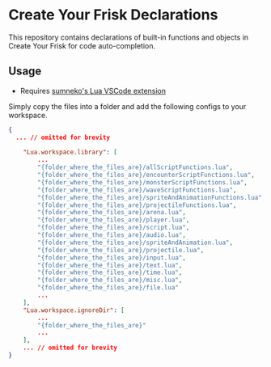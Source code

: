 # Create Your Frisk Declarations

This repository contains declarations of built-in functions and objects in Create Your Frisk for code auto-completion.

## Usage

- Requires [sumneko's Lua VSCode extension](https://marketplace.visualstudio.com/items?itemName=sumneko.lua)

Simply copy the files into a folder and add the following configs to your workspace.

```json
{
  ... // omitted for brevity
  
    "Lua.workspace.library": [
        ...
        "{folder_where_the_files_are}/allScriptFunctions.lua",
        "{folder_where_the_files_are}/encounterScriptFunctions.lua",
        "{folder_where_the_files_are}/monsterScriptFunctions.lua",
        "{folder_where_the_files_are}/waveScriptFunctions.lua",
        "{folder_where_the_files_are}/spriteAndAnimationFunctions.lua",
        "{folder_where_the_files_are}/projectileFunctions.lua",
        "{folder_where_the_files_are}/arena.lua",
        "{folder_where_the_files_are}/player.lua",
        "{folder_where_the_files_are}/script.lua",
        "{folder_where_the_files_are}/audio.lua",
        "{folder_where_the_files_are}/spriteAndAnimation.lua",
        "{folder_where_the_files_are}/projectile.lua",
        "{folder_where_the_files_are}/input.lua",
        "{folder_where_the_files_are}/text.lua",
        "{folder_where_the_files_are}/time.lua",
        "{folder_where_the_files_are}/misc.lua",
        "{folder_where_the_files_are}/file.lua"
        ...
    ],
    "Lua.workspace.ignoreDir": [
        ...
        "{folder_where_the_files_are}"
        ...
    ],
    ... // omitted for brevity
}
```

